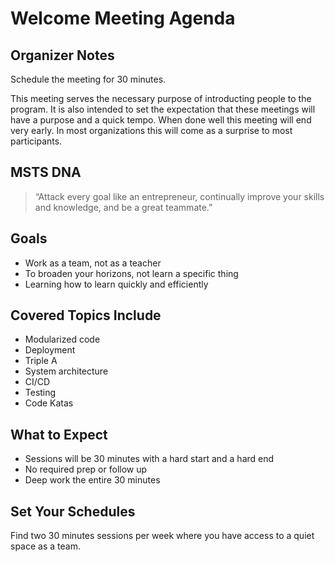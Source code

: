 # Welcome Meeting Agenda

## Organizer Notes

Schedule the meeting for 30 minutes.

This meeting serves the necessary purpose of introducting people to the
program. It is also intended to set the expectation that these meetings will
have a purpose and a quick tempo. When done well this meeting will end very
early. In most organizations this will come as a surprise to most
participants.

## MSTS DNA

> “Attack every goal like an entrepreneur, continually improve your skills and
> knowledge, and be a great teammate.”

## Goals

* Work as a team, not as a teacher
* To broaden your horizons, not learn a specific thing
* Learning how to learn quickly and efficiently

## Covered Topics Include

* Modularized code
* Deployment
* Triple A
* System architecture
* CI/CD
* Testing
* Code Katas

## What to Expect

* Sessions will be 30 minutes with a hard start and a hard end
* No required prep or follow up
* Deep work the entire 30 minutes

## Set Your Schedules

Find two 30 minutes sessions per week where you have access to a quiet
space as a team.
